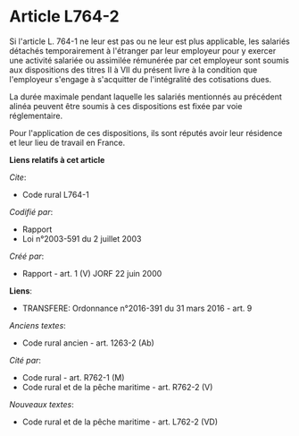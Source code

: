 # Article L764-2

Si l'article L. 764-1 ne leur est pas ou ne leur est plus applicable, les salariés détachés temporairement à l'étranger par
leur employeur pour y exercer une activité salariée ou assimilée rémunérée par cet employeur sont soumis aux dispositions des
titres II à VII du présent livre à la condition que l'employeur s'engage à s'acquitter de l'intégralité des cotisations dues.

La durée maximale pendant laquelle les salariés mentionnés au précédent alinéa peuvent être soumis à ces dispositions est
fixée par voie réglementaire.

Pour l'application de ces dispositions, ils sont réputés avoir leur résidence et leur lieu de travail en France.

**Liens relatifs à cet article**

_Cite_:

  - Code rural L764-1

_Codifié par_:

  - Rapport
  - Loi n°2003-591 du 2 juillet 2003

_Créé par_:

  - Rapport - art. 1 (V) JORF 22 juin 2000

**Liens**:

  - TRANSFERE: Ordonnance n°2016-391 du 31 mars 2016 - art. 9

_Anciens textes_:

  - Code rural ancien - art. 1263-2 (Ab)

_Cité par_:

  - Code rural - art. R762-1 (M)
  - Code rural et de la pêche maritime - art. R762-2 (V)

_Nouveaux textes_:

  - Code rural et de la pêche maritime - art. L762-2 (VD)
